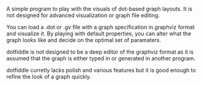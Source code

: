 A simple program to play with the visuals of dot-based graph layouts.
It is not designed for advanced visualization or graph file
editing.

You can load a .dot or .gv file with a graph specification in graphviz
format and visualize it. By playing with default properties, you can
alter what the graph looks like and decide on the optimal set of
paramaters. 

dotfiddle is not designed to be a deep editor of the graphviz format
as it is assumed that the graph is either typed in or generated in
another program.

dotfiddle curretly lacks polish and various features but it is good
enough to refine the look of a graph quickly.
